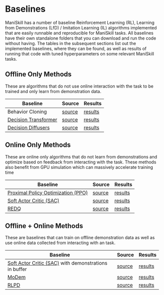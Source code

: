 # Baselines

ManiSkill has a number of baseline Reinforcement Learning (RL), Learning from Demonstrations (LfD) / Imitation Learning (IL) algorithms implemented that are easily runnable and reproducible for ManiSkill tasks. All baselines have their own standalone folders that you can download and run the code without having. The tables in the subsequent sections list out the implemented baselines, where they can be found, as well as results of running that code with tuned hyperparameters on some relevant ManiSkill tasks.

<!-- TODO: Add pretrained models? -->

<!-- Acknowledgement: This neat categorization of algorithms is taken from https://github.com/tinkoff-ai/CORL -->

## Offline Only Methods
These are algorithms that do not use online interaction with the task to be trained and only learn from demonstration data. 
<!-- Note that some of these algorithms can be trained offline and online and are marked with a \* and discussed in a [following section](#offline--online-methods) -->

| Baseline                                                   | Source                                                                                             | Results               |
| ---------------------------------------------------------- | -------------------------------------------------------------------------------------------------- | --------------------- |
| Behavior Cloning                                           | [source](https://github.com/haosulab/ManiSkill2/tree/main/examples/baselines/behavior-cloning)     | [results](#baselines) |
| [Decision Transformer](https://arxiv.org/abs/2106.01345)   | [source](https://github.com/haosulab/ManiSkill2/tree/main/examples/baselines/decision-transformer) | [results](#baselines) |
| [Decision Diffusers](https://arxiv.org/abs/2211.15657.pdf) | [source](https://github.com/haosulab/ManiSkill2/tree/main/examples/baselines/decision-diffusers)   | [results](#baselines) |


## Online Only Methods
These are online only algorithms that do not learn from demonstrations and optimize based on feedback from interacting with the task. These methods also benefit from GPU simulation which can massively accelerate training time

| Baseline                                                               | Source                                                                             | Results               |
| ---------------------------------------------------------------------- | ---------------------------------------------------------------------------------- | --------------------- |
| [Proximal Policy Optimization (PPO)](https://arxiv.org/abs/1707.06347) | [source](https://github.com/haosulab/ManiSkill2/tree/main/examples/baselines/ppo)  | [results](#baselines) |
| [Soft Actor Critic (SAC)](https://arxiv.org/abs/1801.01290)            | [source](https://github.com/haosulab/ManiSkill2/tree/main/examples/baselines/sac)  | [results](#baselines) |
| [REDQ](https://arxiv.org/abs/2101.05982)                               | [source](https://github.com/haosulab/ManiSkill2/tree/main/examples/baselines/redq) | [results](#baselines) |


## Offline + Online Methods
These are baselines that can train on offline demonstration data as well as use online data collected from interacting with an task.

| Baseline                                                                                  | Source                                                                              | Results               |
| ----------------------------------------------------------------------------------------- | ----------------------------------------------------------------------------------- | --------------------- |
| [Soft Actor Critic (SAC)](https://arxiv.org/abs/1801.01290) with demonstrations in buffer | [source](https://github.com/haosulab/ManiSkill2/tree/main/examples/baselines/sac)   | [results](#baselines) |
| [MoDem](https://arxiv.org/abs/2212.05698)                                                 | [source](https://github.com/haosulab/ManiSkill2/tree/main/examples/baselines/modem) | [results](#baselines) |
| [RLPD](https://arxiv.org/abs/2302.02948)                                                  | [source](https://github.com/haosulab/ManiSkill2/tree/main/examples/baselines/rlpd)  | [results](#baselines) |


